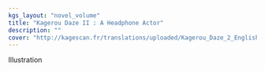 ```yaml
---
kgs_layout: "novel_volume"
title: "Kagerou Daze II : A Headphone Actor"
description: ""
cover: "http://kagescan.fr/translations/uploaded/Kagerou_Daze_2_English_Novel-min.jpg"
---
```


Illustration
